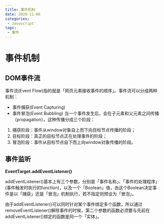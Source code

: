 ```yaml
---
title: 事件机制
date: 2020-11-06
categories:
 - Javascript
tags:
 - 事件
---
```


# 事件机制

## DOM事件流

事件流(Event Flow)指的就是「网页元素接收事件的顺序」。事件流可以分成两种机制：

- 事件捕获(Event Capturing)
- 事件冒泡(Event Bubbling)
当一个事件发生后，会在子元素和父元素之间传播（propagation）。这种传播分成三个阶段：

1. 捕获阶段：事件从window对象自上而下向目标节点传播的阶段；
2. 目标阶段：真正的目标节点正在处理事件的阶段；
3. 冒泡阶段：事件从目标节点自下而上向window对象传播的阶段。


## 事件监听

**EventTarget.addEventListener()**

addEventListener()基本上有三个参数，分别是「事件名称」、「事件的处理程序」(事件触发时执行的function)，以及一个「Boolean」值，由这个Boolean决定事件是以「捕获」还是「冒泡」机制执行，若不指定则预设为「冒泡」。

由于addEventListener()可以同时针对某个事件绑定多个函数，所以通过removeEventListener()解除事件的时候，第二个参数的函数必须要与先前在addEventListener()绑定的函数是同一个「实体」。
